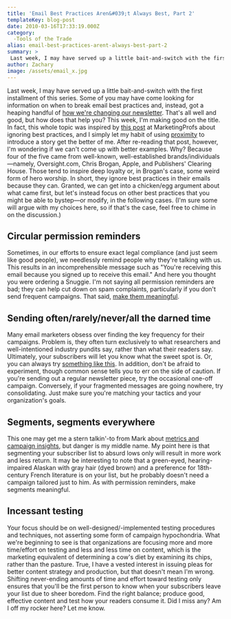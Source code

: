 ```yaml
---
title: 'Email Best Practices Aren&#039;t Always Best, Part 2'
templateKey: blog-post
date: 2010-03-16T17:33:19.000Z
category: 
  -Tools of the Trade
alias: email-best-practices-arent-always-best-part-2
summary: > 
 Last week, I may have served up a little bait-and-switch with the first installment of this series. Some of you may have come looking for information on when to break email best practices and, instead, got a heaping handful of how we're changing our newsletter. That's all well and good, but how does that help you? This week, I'm making good on the title.
author: Zachary
image: /assets/email_x.jpg
---
```


Last week, I may have served up a little bait-and-switch with the first installment of this series. Some of you may have come looking for information on when to break email best practices and, instead, got a heaping handful of [how we're changing our newsletter](/2010/03/10/email-best-practices-arent-always-best-your-business). That's all well and good, but how does that help you? This week, I'm making good on the title. In fact, this whole topic was inspired by [this post](http://www.marketingprofs.com/articles/2010/3450/when-best-practices-arent-five-ways-to-break-the-rules-of-email-marketing-and-still-win-the-game) at MarketingProfs about ignoring best practices, and I simply let my habit of using [proximity](http://www.uncp.edu/home/acurtis/Courses/ResourcesForCourses/NewsValues.html) to introduce a story get the better of me. After re-reading that post, however, I'm wondering if we can't come up with better examples. Why? Because four of the five came from well-known, well-established brands/individuals—namely, Oversight.com, Chris Brogan, Apple, and Publishers' Clearing House. Those tend to inspire deep loyalty or, in Brogan's case, some weird form of hero worship. In short, they ignore best practices in their emails because they can. Granted, we can get into a chicken/egg argument about what came first, but let's instead focus on other best practices that you might be able to bystep—or modify, in the following cases. (I'm sure some will argue with my choices here, so if that's the case, feel free to chime in on the discussion.)

Circular permission reminders
-----------------------------

Sometimes, in our efforts to ensure exact legal compliance (and just seem like good people), we needlessly remind people why they're talking with us. This results in an incomprehensible message such as "You're receiving this email because you signed up to receive this email." And here you thought you were ordering a Snuggie. I'm not saying all permission reminders are bad; they can help cut down on spam complaints, particularly if you don't send frequent campaigns. That said, [make them meaningful](http://www.campaignmonitor.com/blog/post/3070/correct-permission-reminder-messages/).

Sending often/rarely/never/all the darned time
----------------------------------------------

Many email marketers obsess over finding the key frequency for their campaigns. Problem is, they often turn exclusively to what researchers and well-intentioned industry pundits say, rather than what their readers say. Ultimately, your subscribers will let you know what the sweet spot is. Or, you can always try [something like this](http://37signals.com/svn/posts/2128-this-too-many-emails-downgrade-option). In addition, don't be afraid to experiment, though common sense tells you to err on the side of caution. If you're sending out a regular newsletter piece, try the occasional one-off campaign. Conversely, if your fragmented messages are going nowhere, try consolidating. Just make sure you're matching your tactics and your organization's goals.

Segments, segments everywhere
-----------------------------

This one may get me a stern talkin'-to from Mark about [metrics and campaign insights](/2010/02/01/metrics-are-good-insight-better), but danger is my middle name. My point here is that segmenting your subscriber list to absurd lows only will result in more work and less return. It may be interesting to note that a green-eyed, hearing-impaired Alaskan with gray hair (dyed brown) and a preference for 18th-century French literature is on your list, but he probably doesn't need a campaign tailored just to him. As with permission reminders, make segments meaningful.

Incessant testing
-----------------

Your focus should be on well-designed/-implemented testing procedures and techniques, not asserting some form of campaign hypochondria. What we're beginning to see is that organizations are focusing more and more time/effort on testing and less and less time on content, which is the marketing equivalent of determining a cow's diet by examining its chips, rather than the pasture. True, I have a vested interest in issuing pleas for better content strategy and production, but that doesn't mean I'm wrong. Shifting never-ending amounts of time and effort toward testing only ensures that you'll be the first person to know when your subscribers leave your list due to sheer boredom. Find the right balance; produce good, effective content and test how your readers consume it. Did I miss any? Am I off my rocker here? Let me know.